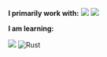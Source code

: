 **I primarily work with:**
<img src="https://img.shields.io/badge/python-3670A0?style=for-the-badge&logo=python&logoColor=ffdd54"/>
<img src="https://shields.io/badge/JavaScript-F7DF1E?logo=JavaScript&logoColor=000&style=flat-square"/>

**I am learning:**
<div display="flex">
  <img src="https://img.shields.io/badge/-C++-blue?logo=cplusplus"/>
  <img src="https://img.shields.io/badge/Rust-000000?style=for-the-badge&logo=rust&logoColor=white" alt="Rust"/>
</div>

